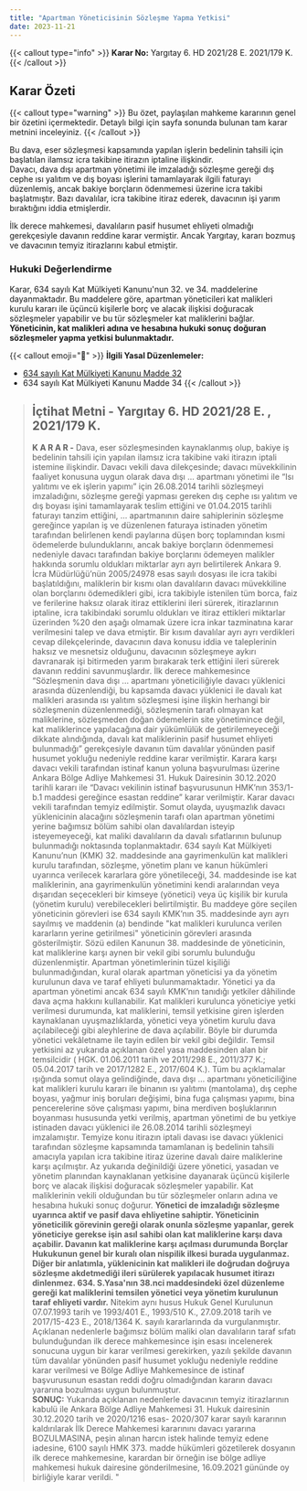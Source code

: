 ```yaml
---
title: "Apartman Yöneticisinin Sözleşme Yapma Yetkisi"
date: 2023-11-21
---
```


{{< callout type="info" >}}
**Karar No:** Yargıtay 6. HD 2021/28 E. 2021/179 K.  
{{< /callout >}}

## Karar Özeti

{{< callout type="warning" >}}
Bu özet, paylaşılan mahkeme kararının genel bir özetini içermektedir. Detaylı bilgi için sayfa sonunda bulunan tam karar metnini inceleyiniz.
{{< /callout >}}

Bu dava, eser sözleşmesi kapsamında yapılan işlerin bedelinin tahsili için başlatılan ilamsız icra takibine itirazın iptaline ilişkindir.  
Davacı, dava dışı apartman yönetimi ile imzaladığı sözleşme gereği dış cephe ısı yalıtım ve dış boyası işlerini tamamlayarak ilgili faturayı düzenlemiş, ancak bakiye borçların ödenmemesi üzerine icra takibi başlatmıştır.
Bazı davalılar, icra takibine itiraz ederek, davacının işi yarım bıraktığını iddia etmişlerdir.

İlk derece mahkemesi, davalıların pasif husumet ehliyeti olmadığı gerekçesiyle davanın reddine karar vermiştir.
Ancak Yargıtay, kararı bozmuş ve davacının temyiz itirazlarını kabul etmiştir.

### Hukuki Değerlendirme

Karar, 634 sayılı Kat Mülkiyeti Kanunu'nun 32. ve 34. maddelerine dayanmaktadır. Bu maddelere göre, apartman yöneticileri kat malikleri kurulu kararı ile üçüncü kişilerle borç ve alacak ilişkisi doğuracak sözleşmeler yapabilir ve bu tür sözleşmeler kat maliklerini bağlar.
**Yöneticinin, kat malikleri adına ve hesabına hukuki sonuç doğuran sözleşmeler yapma yetkisi bulunmaktadır.**

{{< callout emoji="📖" >}}
**İlgili Yasal Düzenlemeler:**

- [634 sayılı Kat Mülkiyeti Kanunu Madde 32](/docs/kat-mulkiyeti/kmk/md-32)
- 634 sayılı Kat Mülkiyeti Kanunu Madde 34
  {{< /callout >}}

> ## İçtihat Metni - Yargıtay 6. HD 2021/28 E. , 2021/179 K.
>
> **K A R A R -** Dava, eser sözleşmesinden kaynaklanmış olup, bakiye iş bedelinin tahsili için yapılan ilamsız icra takibine vaki itirazın
> iptali istemine ilişkindir. Davacı vekili dava dilekçesinde; davacı
> müvekkilinin faaliyet konusuna uygun olarak dava dışı ... apartmanı
> yönetimi ile “Isı yalıtımı ve ek işlerin yapımı” için 26.08.2014
> tarihli sözleşmeyi imzaladığını, sözleşme gereği yapması gereken dış
> cephe ısı yalıtım ve dış boyası işini tamamlayarak teslim ettiğini ve
> 01.04.2015 tarihli faturayı tanzim ettiğini, ... apartmanının daire sahiplerinin sözleşme gereğince yapılan iş ve düzenlenen faturaya
> istinaden yönetim tarafından belirlenen kendi paylarına düşen borç
> toplamından kısmi ödemelerde bulunduklarını, ancak bakiye borçların
> ödenmemesi nedeniyle davacı tarafından bakiye borçlarını ödemeyen
> malikler hakkında sorumlu oldukları miktarlar ayrı ayrı belirtilerek
> Ankara 9. İcra Müdürlüğü’nün 2005/24978 esas sayılı dosyası ile icra
> takibi başlatıldığını, maliklerin bir kısmı olan davalıların davacı
> müvekkiline olan borçlarını ödemedikleri gibi, icra takibiyle
> istenilen tüm borca, faiz ve ferilerine haksız olarak itiraz
> ettiklerini ileri sürerek, itirazlarının iptaline, icra takibindaki
> sorumlu oldukları ve itiraz ettikleri miktarlar üzerinden %20 den
> aşağı olmamak üzere icra inkar tazminatına karar verilmesini talep ve
> dava etmiştir. Bir kısım davalılar ayrı ayrı verdikleri cevap
> dilekçelerinde, davacının dava konusu iddia ve taleplerinin haksız ve
> mesnetsiz olduğunu, davacının sözleşmeye aykırı davranarak işi
> bitirmeden yarım bırakarak terk ettiğini ileri sürerek davanın reddini
> savunmuşlardır. İlk derece mahkemesince “Sözleşmenin dava dışı ...
> apartmanı yöneticiliğiyle davacı yüklenici arasında düzenlendiği, bu
> kapsamda davacı yüklenici ile davalı kat malikleri arasında ısı
> yalıtım sözleşmesi işine ilişkin herhangi bir sözleşmenin
> düzenlenmediği, sözleşmenin tarafı olmayan kat maliklerine,
> sözleşmeden doğan ödemelerin site yönetimince değil, kat maliklerince
> yapılacağına dair yükümlülük de getirilemeyeceği dikkate alındığında,
> davalı kat maliklerinin pasif husumet ehliyeti bulunmadığı”
> gerekçesiyle davanın tüm davalılar yönünden pasif husumet yokluğu
> nedeniyle reddine karar verilmiştir. Karara karşı davacı vekili
> tarafından istinaf kanun yoluna başvurulması üzerine Ankara Bölge
> Adliye Mahkemesi 31. Hukuk Dairesinin 30.12.2020 tarihli kararı ile
> “Davacı vekilinin istinaf başvurusunun HMK’nın 353/1-b.1 maddesi
> gereğince esastan reddine” karar verilmiştir. Karar davacı vekili
> tarafından temyiz edilmiştir. Somut olayda, uyuşmazlık davacı
> yüklenicinin alacağını sözleşmenin tarafı olan apartman yönetimi
> yerine bağımsız bölüm sahibi olan davalılardan isteyip isteyemeyeceği,
> kat maliki davalıların da davalı sıfatlarının bulunup bulunmadığı
> noktasında toplanmaktadır. 634 sayılı Kat Mülkiyeti Kanunu’nun (KMK) 32. maddesinde ana gayrimenkulün kat malikleri kurulu tarafından, sözleşme, yönetim planı ve kanun hükümleri uyarınca verilecek
> kararlara göre yönetileceği, 34. maddesinde ise kat maliklerinin, ana
> gayrimenkulün yönetimini kendi aralarından veya dışarıdan seçecekleri
> bir kimseye (yönetici) veya üç kişilik bir kurula (yönetim kurulu)
> verebilecekleri belirtilmiştir. Bu maddeye göre seçilen yöneticinin
> görevleri ise 634 sayılı KMK’nın 35. maddesinde ayrı ayrı sayılmış ve
> maddenin (a) bendinde "kat malikleri kurulunca verilen kararların
> yerine getirilmesi" yöneticinin görevleri arasında gösterilmiştir.
> Sözü edilen Kanunun 38. maddesinde de yöneticinin, kat maliklerine
> karşı aynen bir vekil gibi sorumlu bulunduğu düzenlenmiştir. Apartman
> yönetimlerinin tüzel kişiliği bulunmadığından, kural olarak apartman
> yöneticisi ya da yönetim kurulunun dava ve taraf ehliyeti
> bulunmamaktadır. Yönetici ya da apartman yönetimi ancak 634 sayılı
> KMK’nın tanıdığı yetkiler dâhilinde dava açma hakkını kullanabilir.
> Kat malikleri kurulunca yöneticiye yetki verilmesi durumunda, kat
> maliklerini, temsil yetkisine giren işlerden kaynaklanan
> uyuşmazlıklarda, yönetici veya yönetim kurulu dava açılabileceği gibi
> aleyhlerine de dava açılabilir. Böyle bir durumda yönetici vekâletname
> ile tayin edilen bir vekil gibi değildir. Temsil yetkisini az yukarıda
> açıklanan özel yasa maddesinden alan bir temsilcidir ( HGK. 01.06.2011
> tarih ve 2011/298 E., 2011/377 K.; 05.04.2017 tarih ve 2017/1282 E.,
> 2017/604 K.). Tüm bu açıklamalar ışığında somut olaya gelindiğinde,
> dava dışı ... apartmanı yöneticiliğine kat malikleri kurulu kararı ile
> binanın ısı yalıtımı (mantolama), dış cephe boyası, yağmur iniş
> boruları değişimi, bina fuga çalışması yapımı, bina pencerelerine söve
> çalışması yapımı, bina merdiven boşluklarının boyanması hususunda
> yetki verilmiş, apartman yönetimi de bu yetkiye istinaden davacı
> yüklenici ile 26.08.2014 tarihli sözleşmeyi imzalamıştır. Temyize konu
> itirazın iptali davası ise davacı yüklenici tarafından sözleşme
> kapsamında tamamlanan iş bedelinin tahsili amacıyla yapılan icra
> takibine itiraz üzerine davalı daire maliklerine karşı açılmıştır. Az
> yukarıda değinildiği üzere yönetici, yasadan ve yönetim planından
> kaynaklanan yetkisine dayanarak üçüncü kişilerle borç ve alacak
> ilişkisi doğuracak sözleşmeler yapabilir. Kat maliklerinin vekili
> olduğundan bu tür sözleşmeler onların adına ve hesabına hukuki sonuç
> doğurur. **Yönetici de imzaladığı sözleşme uyarınca aktif ve pasif
> dava ehliyetine sahiptir. Yöneticinin yöneticilik görevinin gereği
> olarak onunla sözleşme yapanlar, gerek yöneticiye gerekse işin asıl
> sahibi olan kat maliklerine karşı dava açabilir. Davanın kat
> maliklerine karşı açılması durumunda Borçlar Hukukunun genel bir
> kuralı olan nispilik ilkesi burada uygulanmaz. Diğer bir anlatımla,
> yüklenicinin kat malikleri ile doğrudan doğruya sözleşme akdetmediği
> ileri sürülerek yapılacak husumet itirazı dinlenmez. 634. S.Yasa'nın
> 38.nci maddesindeki özel düzenleme gereği kat maliklerini temsilen yönetici veya yönetim kurulunun taraf ehliyeti vardır.** Nitekim aynı
> husus Hukuk Genel Kurulunun 07.07.1993 tarih ve 1993/401 E., 1993/510
> K., 27.09.2018 tarih ve 2017/15-423 E., 2018/1364 K. sayılı
> kararlarında da vurgulanmıştır. Açıklanan nedenlerle bağımsız bölüm
> maliki olan davalıların taraf sıfatı bulunduğundan ilk derece
> mahkemesince işin esası incelenerek sonucuna uygun bir karar verilmesi
> gerekirken, yazılı şekilde davanın tüm davalılar yönünden pasif
> husumet yokluğu nedeniyle reddine karar verilmesi ve Bölge Adliye
> Mahkemesince de istinaf başvurusunun esastan reddi doğru olmadığından
> kararın davacı yararına bozulması uygun bulunmuştur.  
> **SONUÇ:** Yukarıda açıklanan nedenlerle davacının temyiz itirazlarının kabulü ile Ankara Bölge Adliye Mahkemesi 31. Hukuk
> dairesinin 30.12.2020 tarih ve 2020/1216 esas- 2020/307 karar sayılı
> kararının kaldırılarak İlk Derece Mahkemesi kararınını davacı yararına
> BOZULMASINA, peşin alınan harcın istek halinde temyiz edene iadesine,
> 6100 sayılı HMK 373. madde hükümleri gözetilerek dosyanın ilk derece
> mahkemesine, karardan bir örneğin ise bölge adliye mahkemesi hukuk
> dairesine gönderilmesine, 16.09.2021 gününde oy birliğiyle karar
> verildi. "
